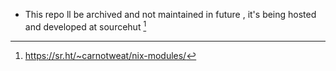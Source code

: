 - This repo ll be archived and not maintained in future , it's being hosted and developed at sourcehut [^1]

[^1]: https://sr.ht/~carnotweat/nix-modules/
